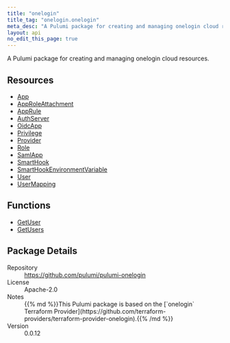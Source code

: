 ```yaml
---
title: "onelogin"
title_tag: "onelogin.onelogin"
meta_desc: "A Pulumi package for creating and managing onelogin cloud resources."
layout: api
no_edit_this_page: true
---
```


<!-- WARNING: this file was generated by Pulumi Docs Generator. -->
<!-- Do not edit by hand unless you're certain you know what you are doing! -->

A Pulumi package for creating and managing onelogin cloud resources.

<h2 id="resources">Resources</h2>
<ul class="api">
    <li><a href="app" title="App"><span class="api-symbol api-symbol--resource"></span>App</a></li>
    <li><a href="approleattachment" title="AppRoleAttachment"><span class="api-symbol api-symbol--resource"></span>AppRoleAttachment</a></li>
    <li><a href="apprule" title="AppRule"><span class="api-symbol api-symbol--resource"></span>AppRule</a></li>
    <li><a href="authserver" title="AuthServer"><span class="api-symbol api-symbol--resource"></span>AuthServer</a></li>
    <li><a href="oidcapp" title="OidcApp"><span class="api-symbol api-symbol--resource"></span>OidcApp</a></li>
    <li><a href="privilege" title="Privilege"><span class="api-symbol api-symbol--resource"></span>Privilege</a></li>
    <li><a href="provider" title="Provider"><span class="api-symbol api-symbol--resource"></span>Provider</a></li>
    <li><a href="role" title="Role"><span class="api-symbol api-symbol--resource"></span>Role</a></li>
    <li><a href="samlapp" title="SamlApp"><span class="api-symbol api-symbol--resource"></span>SamlApp</a></li>
    <li><a href="smarthook" title="SmartHook"><span class="api-symbol api-symbol--resource"></span>SmartHook</a></li>
    <li><a href="smarthookenvironmentvariable" title="SmartHookEnvironmentVariable"><span class="api-symbol api-symbol--resource"></span>SmartHookEnvironmentVariable</a></li>
    <li><a href="user" title="User"><span class="api-symbol api-symbol--resource"></span>User</a></li>
    <li><a href="usermapping" title="UserMapping"><span class="api-symbol api-symbol--resource"></span>UserMapping</a></li>
</ul>

<h2 id="functions">Functions</h2>
<ul class="api">
    <li><a href="getuser" title="GetUser"><span class="api-symbol api-symbol--function"></span>GetUser</a></li>
    <li><a href="getusers" title="GetUsers"><span class="api-symbol api-symbol--function"></span>GetUsers</a></li>
</ul>

<h2 id="package-details">Package Details</h2>
<dl class="package-details">
	<dt>Repository</dt>
	<dd><a href="https://github.com/pulumi/pulumi-onelogin">https://github.com/pulumi/pulumi-onelogin</a></dd>
	<dt>License</dt>
	<dd>Apache-2.0</dd>
	<dt>Notes</dt>
	<dd>{{% md %}}This Pulumi package is based on the [`onelogin` Terraform Provider](https://github.com/terraform-providers/terraform-provider-onelogin).{{% /md %}}</dd>
	<dt>Version</dt>
	<dd>0.0.12</dd>
</dl>

